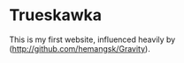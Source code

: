 # Trueskawka

This is my first website, influenced heavily by (http://github.com/hemangsk/Gravity).
